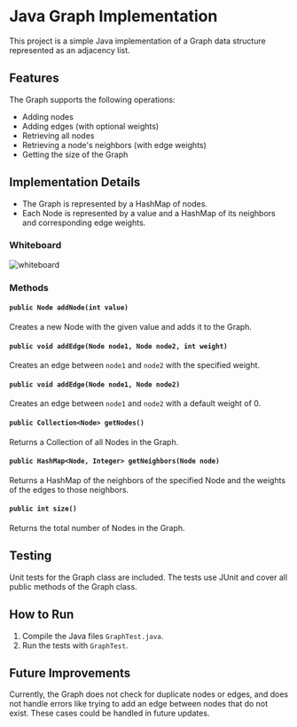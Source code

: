 # Java Graph Implementation

This project is a simple Java implementation of a Graph data structure represented as an adjacency list.

## Features

The Graph supports the following operations:

- Adding nodes
- Adding edges (with optional weights)
- Retrieving all nodes
- Retrieving a node's neighbors (with edge weights)
- Getting the size of the Graph

## Implementation Details

- The Graph is represented by a HashMap of nodes.
- Each Node is represented by a value and a HashMap of its neighbors and corresponding edge weights.

### Whiteboard
![whiteboard](src/main/resources/code35img.png)

### Methods

#### `public Node addNode(int value)`

Creates a new Node with the given value and adds it to the Graph.

#### `public void addEdge(Node node1, Node node2, int weight)`

Creates an edge between `node1` and `node2` with the specified weight.

#### `public void addEdge(Node node1, Node node2)`

Creates an edge between `node1` and `node2` with a default weight of 0.

#### `public Collection<Node> getNodes()`

Returns a Collection of all Nodes in the Graph.

#### `public HashMap<Node, Integer> getNeighbors(Node node)`

Returns a HashMap of the neighbors of the specified Node and the weights of the edges to those neighbors.

#### `public int size()`

Returns the total number of Nodes in the Graph.

## Testing

Unit tests for the Graph class are included. The tests use JUnit and cover all public methods of the Graph class.

## How to Run

1. Compile the Java files `GraphTest.java`.
2. Run the tests with `GraphTest`.

## Future Improvements

Currently, the Graph does not check for duplicate nodes or edges, and does not handle errors like trying to add an edge between nodes that do not exist. These cases could be handled in future updates.
